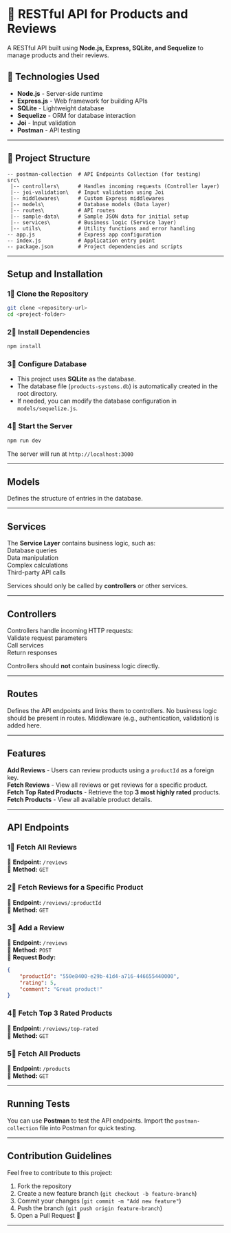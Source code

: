 # 🚀 RESTful API for Products and Reviews  

A RESTful API built using **Node.js, Express, SQLite, and Sequelize** to manage products and their reviews.  

## 📌 Technologies Used  
- **Node.js** - Server-side runtime  
- **Express.js** - Web framework for building APIs  
- **SQLite** - Lightweight database  
- **Sequelize** - ORM for database interaction  
- **Joi** - Input validation  
- **Postman** - API testing  

---

## 💒 Project Structure  
```
-- postman-collection  # API Endpoints Collection (for testing)
src\
 |-- controllers\      # Handles incoming requests (Controller layer)
 |-- joi-validation\   # Input validation using Joi
 |-- middlewares\      # Custom Express middlewares
 |-- models\           # Database models (Data layer)
 |-- routes\           # API routes
 |-- sample-data\      # Sample JSON data for initial setup
 |-- services\         # Business logic (Service layer)
 |-- utils\            # Utility functions and error handling
-- app.js              # Express app configuration
-- index.js            # Application entry point
-- package.json        # Project dependencies and scripts
```

---

## Setup and Installation  

### 1⃣ Clone the Repository  
```sh
git clone <repository-url>
cd <project-folder>
```

### 2⃣ Install Dependencies  
```sh
npm install
```

### 3⃣ Configure Database  
- This project uses **SQLite** as the database.  
- The database file (`products-systems.db`) is automatically created in the root directory.  
- If needed, you can modify the database configuration in `models/sequelize.js`.

### 4⃣ Start the Server 
```sh
npm run dev
```

 The server will run at `http://localhost:3000`

---

##  Models  
Defines the structure of entries in the database.

---

##  Services  
The **Service Layer** contains business logic, such as:  
 Database queries  
 Data manipulation  
 Complex calculations  
 Third-party API calls  

Services should only be called by **controllers** or other services.

---

## Controllers  
Controllers handle incoming HTTP requests:  
 Validate request parameters  
 Call services  
 Return responses  

Controllers should **not** contain business logic directly.

---

## Routes  
Defines the API endpoints and links them to controllers. No business logic should be present in routes. Middleware (e.g., authentication, validation) is added here.

---

## Features  
**Add Reviews** - Users can review products using a `productId` as a foreign key.  
**Fetch Reviews** - View all reviews or get reviews for a specific product.  
**Fetch Top Rated Products** - Retrieve the top **3 most highly rated** products.  
**Fetch Products** - View all available product details.  

---

## API Endpoints  

### **1⃣ Fetch All Reviews**  
🔹 **Endpoint:** `/reviews`  
🔹 **Method:** `GET`  

### **2⃣ Fetch Reviews for a Specific Product**  
🔹 **Endpoint:** `/reviews/:productId`  
🔹 **Method:** `GET`  

### **3⃣ Add a Review**  
🔹 **Endpoint:** `/reviews`  
🔹 **Method:** `POST`  
🔹 **Request Body:**  
```json
{
    "productId": "550e8400-e29b-41d4-a716-446655440000",
    "rating": 5,
    "comment": "Great product!"
}
```

### **4⃣ Fetch Top 3 Rated Products**  
🔹 **Endpoint:** `/reviews/top-rated`  
🔹 **Method:** `GET`  

### **5⃣ Fetch All Products**  
🔹 **Endpoint:** `/products`  
🔹 **Method:** `GET`  

---

## Running Tests  
You can use **Postman** to test the API endpoints. Import the `postman-collection` file into Postman for quick testing.

---

## Contribution Guidelines  
Feel free to contribute to this project:  
1. Fork the repository  
2. Create a new feature branch (`git checkout -b feature-branch`)  
3. Commit your changes (`git commit -m "Add new feature"`)  
4. Push the branch (`git push origin feature-branch`)  
5. Open a Pull Request 🚀  

---